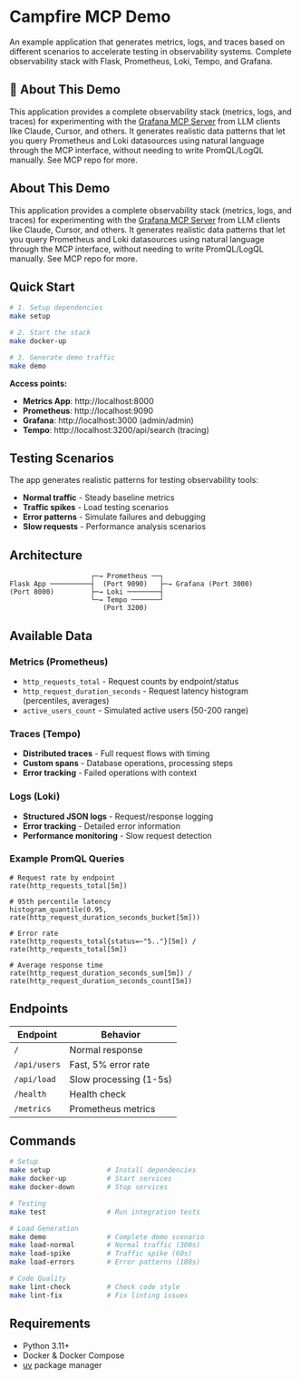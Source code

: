 # Campfire MCP Demo

An example application that generates metrics, logs, and traces based on different scenarios to accelerate testing in observability systems. Complete observability stack with Flask, Prometheus, Loki, Tempo, and Grafana.

## 📢 About This Demo

This application provides a complete observability stack (metrics, logs, and traces) for experimenting with the [Grafana MCP Server](https://github.com/grafana/mcp-grafana) from LLM clients like Claude, Cursor, and others. It generates realistic data patterns that let you query Prometheus and Loki datasources using natural language through the MCP interface, without needing to write PromQL/LogQL manually. See MCP repo for more.


## About This Demo

This application provides a complete observability stack (metrics, logs, and traces) for experimenting with the [Grafana MCP Server](https://github.com/grafana/mcp-grafana) from LLM clients like Claude, Cursor, and others. It generates realistic data patterns that let you query Prometheus and Loki datasources using natural language through the MCP interface, without needing to write PromQL/LogQL manually. See MCP repo for more.


## Quick Start

```bash
# 1. Setup dependencies
make setup

# 2. Start the stack
make docker-up

# 3. Generate demo traffic
make demo
```

**Access points:**
- **Metrics App**: http://localhost:8000
- **Prometheus**: http://localhost:9090
- **Grafana**: http://localhost:3000 (admin/admin)
- **Tempo**: http://localhost:3200/api/search (tracing)

## Testing Scenarios

The app generates realistic patterns for testing observability tools:

- **Normal traffic** - Steady baseline metrics
- **Traffic spikes** - Load testing scenarios
- **Error patterns** - Simulate failures and debugging
- **Slow requests** - Performance analysis scenarios

## Architecture

```
                    ┌─→ Prometheus ──┐
Flask App ──────────┤  (Port 9090)   ├─→ Grafana (Port 3000)
(Port 8000)         ├─→ Loki ────────┤
                    └─→ Tempo ───────┘
                       (Port 3200)
```

## Available Data

### Metrics (Prometheus)
- `http_requests_total` - Request counts by endpoint/status
- `http_request_duration_seconds` - Request latency histogram (percentiles, averages)
- `active_users_count` - Simulated active users (50-200 range)

### Traces (Tempo)
- **Distributed traces** - Full request flows with timing
- **Custom spans** - Database operations, processing steps
- **Error tracking** - Failed operations with context

### Logs (Loki)
- **Structured JSON logs** - Request/response logging
- **Error tracking** - Detailed error information
- **Performance monitoring** - Slow request detection

### Example PromQL Queries

```promql
# Request rate by endpoint
rate(http_requests_total[5m])

# 95th percentile latency
histogram_quantile(0.95, rate(http_request_duration_seconds_bucket[5m]))

# Error rate
rate(http_requests_total{status=~"5.."}[5m]) / rate(http_requests_total[5m])

# Average response time
rate(http_request_duration_seconds_sum[5m]) / rate(http_request_duration_seconds_count[5m])
```

## Endpoints

| Endpoint | Behavior |
|----------|----------|
| `/` | Normal response |
| `/api/users` | Fast, 5% error rate |
| `/api/load` | Slow processing (1-5s) |
| `/health` | Health check |
| `/metrics` | Prometheus metrics |

## Commands

```bash
# Setup
make setup              # Install dependencies
make docker-up          # Start services
make docker-down        # Stop services

# Testing
make test               # Run integration tests

# Load Generation
make demo               # Complete demo scenario
make load-normal        # Normal traffic (300s)
make load-spike         # Traffic spike (60s)
make load-errors        # Error patterns (180s)

# Code Quality
make lint-check         # Check code style
make lint-fix           # Fix linting issues
```

## Requirements

- Python 3.11+
- Docker & Docker Compose
- [uv](https://docs.astral.sh/uv/) package manager
